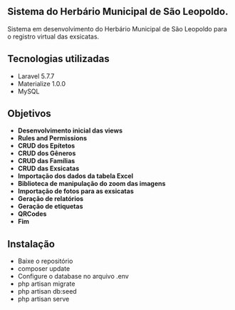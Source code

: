 ## Sistema do Herbário Municipal de São Leopoldo.

Sistema em desenvolvimento do Herbário Municipal de São Leopoldo para o registro virtual das exsicatas.

## Tecnologias utilizadas
- Laravel 5.7.7
- Materialize 1.0.0
- MySQL

## Objetivos

- **Desenvolvimento inicial das views**
- **Rules and Permissions**
- **CRUD dos Epítetos**
- **CRUD dos Gêneros**
- **CRUD das Famílias**
- **CRUD das Exsicatas**
- **Importação dos dados da tabela Excel**
- **Biblioteca de manipulação do zoom das imagens**
- **Importação de fotos para as exsicatas**
- **Geração de relatórios**
- **Geração de etiquetas**
- **QRCodes**
- **Fim**

## Instalação

- Baixe o repositório
- composer update
- Configure o database no arquivo .env
- php artisan migrate
- php artisan db:seed
- php artisan serve
